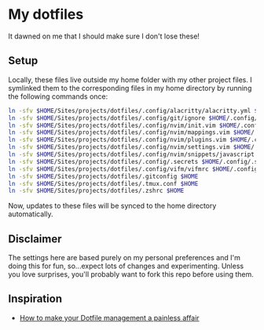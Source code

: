 # My dotfiles

It dawned on me that I should make sure I don't lose these!

## Setup

Locally, these files live outside my home folder with my other project files. I symlinked them to the corresponding files in my home directory by running the following commands once:

```sh
ln -sfv $HOME/Sites/projects/dotfiles/.config/alacritty/alacritty.yml $HOME/.config/alacritty/alacritty.yml
ln -sfv $HOME/Sites/projects/dotfiles/.config/git/ignore $HOME/.config/git/ignore
ln -sfv $HOME/Sites/projects/dotfiles/.config/nvim/init.vim $HOME/.config/nvim/init.vim
ln -sfv $HOME/Sites/projects/dotfiles/.config/nvim/mappings.vim $HOME/.config/nvim/mappings.vim
ln -sfv $HOME/Sites/projects/dotfiles/.config/nvim/plugins.vim $HOME/.config/nvim/plugins.vim
ln -sfv $HOME/Sites/projects/dotfiles/.config/nvim/settings.vim $HOME/.config/nvim/settings.vim
ln -sfv $HOME/Sites/projects/dotfiles/.config/nvim/snippets/javascript.snippets $HOME/.config/nvim/snippets/javascript.snippets
ln -sfv $HOME/Sites/projects/dotfiles/.config/.secrets $HOME/.config/.secrets
ln -sfv $HOME/Sites/projects/dotfiles/.config/vifm/vifmrc $HOME/.config/vifm/vifmrc
ln -sfv $HOME/Sites/projects/dotfiles/.gitconfig $HOME
ln -sfv $HOME/Sites/projects/dotfiles/.tmux.conf $HOME
ln -sfv $HOME/Sites/projects/dotfiles/.zshrc $HOME
```

Now, updates to these files will be synced to the home directory automatically.

## Disclaimer

The settings here are based purely on my personal preferences and I'm doing this for fun, so...expect lots of changes and experimenting. Unless you love surprises, you'll probably want to fork this repo before using them.

## Inspiration

- [How to make your Dotfile management a painless affair](https://www.freecodecamp.org/news/dive-into-dotfiles-part-2-6321b4a73608/)
